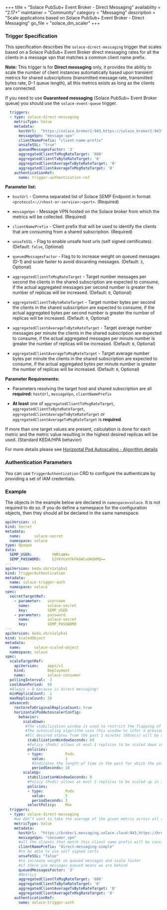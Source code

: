 +++
title = "Solace PubSub+ Event Broker - Direct Messaging"
availability = "2.17+"
maintainer = "Community"
category = "Messaging"
description = "Scale applications based on Solace PubSub+ Event Broker - Direct Messaging"
go_file = "solace_dm_scaler"
+++

### Trigger Specification

This specification describes the `solace-direct-messaging` trigger that scales based on a Solace PubSub+ Event Broker direct messaging rates for all the clients in a message vpn that matches a common client name prefix.

**Note:**
This trigger is for **Direct messaging** only, it provides the ability to scale the number of client instances automatically based upon transient metrics for shared subscriptions (transmitted message rate, transmitted bytes rate, D-1 queue length), all this metrics exists as long as the clients are connected.

If you need to use **Guaranteed messaging** (Solace PubSub+ Event Broker queue) you should use the `solace-event-queue` trigger.

```yaml
  triggers:
  - type: solace-direct-messaging
    metricType: Value
    metadata:
      hostUrl:  "https://solace_broker1:943,https://solace_broker2:943"
      messageVpn: "message-vpn"
      clientNamePrefix: "client-name-prefix"
      unsafeSSL: "true"
      queuedMessagesFactor: '3'
      aggregatedClientTxMsgRateTarget: '600'      
      aggregatedClientTxByteRateTarget: '0'
      aggregatedClientAverageTxByteRateTarget: '0'
      aggregatedClientAverageTxMsgRateTarget: '0'
    authenticationRef:
      name: trigger-authentication-ref
```

**Parameter list:**

- `hostUrl` - Comma separated list of Solace SEMP Endpoint in format: `<protocol>://<host-or-service>:<port>`. (Required)

- `messageVpn` - Message VPN hosted on the Solace broker from which the metrics will be collected. (Required)

- `clientNamePrefix` - Client prefix that will be used to identify the clients that are consuming from a shared subscription. (Required)

- `unsafeSSL` - Flag to enable unsafe host urls (self signed certificates). (Default:  `false`, Optional)

- `queuedMessagesFactor` - Flag to to increase weight on queued messages (D-1) and scale faster to avoid discarding messages. (Default:  `3`, Optional)

- `aggregatedClientTxMsgRateTarget` - Target number messages per second the clients in the shared subscription are expected to consume, if the actual aggregated messages per second number is greater the number of replicas will be increased. (Default: `0`, Optional)

- `aggregatedClientTxByteRateTarget` - Target number bytes per second the clients in the shared subscription are expected to consume, if the actual aggregated bytes per second number is greater the number of replicas will be increased. (Default: `0`, Optional)

- `aggregatedClientAverageTxByteRateTarget` - Target average number messages per minute the clients in the shared subscription are expected to consume, if the actual aggregated messages per minute number is greater the number of replicas will be increased. (Default: `0`, Optional)

- `aggregatedClientAverageTxMsgRateTarget` - Target average number bytes per minute the clients in the shared subscription are expected to consume, if the actual aggregated bytes per minute number is greater the number of replicas will be increased. (Default: `0`, Optional)

**Parameter Requirements:**

- Parameters resolving the target host and shared subscription are all **required:** `hostUrl`, `messageVpn`, `clientNamePrefix`

- **At least** one of `aggregatedClientTxMsgRateTarget`, `aggregatedClientTxByteRateTarget`, `aggregatedClientAverageTxByteRateTarget` or  `aggregatedClientAverageTxMsgRateTarget` is **required**.

If more than one target values are present, calculation is done for each metric and the metric value resulting in the highest desired replicas will be used. (Standard KEDA/HPA behavior)

For more details please see [Horizontal Pod Autoscaling - Algorithm details](https://kubernetes.io/docs/tasks/run-application/horizontal-pod-autoscale/#algorithm-details)


### Authentication Parameters
You can use `TriggerAuthentication` CRD to configure the authenticate by providing a set of IAM credentials.

### Example
The objects in the example below are declared in `namespace=solace`. It is not required to do so. If you do define a namespace for the configuration objects, then they should all be declared in the same namespace.

```yaml
apiVersion: v1
kind: Secret
metadata:
  name:      solace-secret
  namespace: solace
type: Opaque
data:
  SEMP_USER:         YWRtaW4=
  SEMP_PASSWORD:     S2VkYUxhYkFkbWluUHdkMQ==
---
apiVersion: keda.sh/v1alpha1
kind: TriggerAuthentication
metadata:
  name: solace-trigger-auth
  namespace: solace
spec:
  secretTargetRef:
    - parameter:   username
      name:        solace-secret
      key:         SEMP_USER
    - parameter:   password
      name:        solace-secret
      key:         SEMP_PASSWORD
---
apiVersion: keda.sh/v1alpha1
kind: ScaledObject
metadata:
  name:      solace-scaled-object
  namespace: solace
spec:
  scaleTargetRef:
    apiVersion:    apps/v1
    kind:          Deployment
    name:          solace-consumer
  pollingInterval:  3
  cooldownPeriod:  60
  #Always > 0 because is direct messaging!
  minReplicaCount:  1
  maxReplicaCount: 20
  advanced:
    restoreToOriginalReplicaCount: true
    horizontalPodAutoscalerConfig:
      behavior:
        scaleDown:
         #The stabilization window is used to restrict the flapping of replica count when the metrics used for scaling keep fluctuating.
         #The autoscaling algorithm uses this window to infer a previous desired state and avoid unwanted changes to workload scale.
         #All desired states from the past 1 minutes (60secs) will be considered
          stabilizationWindowSeconds: 60
          #Policy (Pods) allows at most 1 replicas to be scaled down in 10 seconds.
          policies:
          - type:          Pods
            value:         1
            #Indicates the length of time in the past for which the policy must hold true
            periodSeconds: 10
        scaleUp:
          stabilizationWindowSeconds: 0
          #Policy (Pods) allows at most 3 replicas to be scaled up in 3 seconds.
          policies:
          - type:          Pods
            value:         5
            periodSeconds: 3
          selectPolicy:    Max
  triggers:
  - type: solace-direct-messaging
    #we don’t want to take the average of the given metric across all replicas, just the value
    metricType: Value
    metadata:
      hostUrl:  "https://broker1.messaging.solace.cloud:943,https://broker2.messaging.solace.cloud:943"
      messageVpn: "consumer_vpn"
      #all the clients that match this client name prefix will be considered for metric gathering
      clientNamePrefix: "direct-messaging-simple"
      #to be able to use self signed certs
      unsafeSSL: "false"
      #to increase weight on queued messages and scale faster
      #if there are messages queued means we are behind
      queuedMessagesFactor: '3'
      #Metrics
      aggregatedClientTxMsgRateTarget: '600'      
      aggregatedClientTxByteRateTarget: '0'
      aggregatedClientAverageTxByteRateTarget: '0'
      aggregatedClientAverageTxMsgRateTarget: '0'
    authenticationRef:
      name: solace-trigger-auth
```